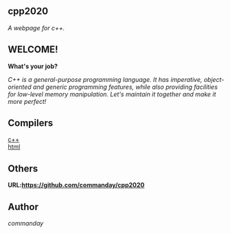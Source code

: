 ## cpp2020

*A webpage for c++.*
## WELCOME!
**What's your job?**

*C++ is a general-purpose programming language. It has imperative, object-oriented and generic programming features, while also providing facilities for low-level memory manipulation. Let's maintain it together and make it more perfect!*
## Compilers
[c++](https://c.runoob.com/compile/12)
</br>
[html](https://c.runoob.com/front-end/61)
## Others
__URL:https://github.com/commanday/cpp2020__
## Author

*commanday*

